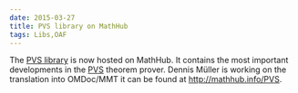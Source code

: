 ```yaml
---
date: 2015-03-27
title: PVS library on MathHub
tags: Libs,OAF
---
```

The [PVS library](http://mathhub.info/PVS/) is now hosted on MathHub. It contains the most important developments in the
[PVS](http://pvs.csl.sri.com/) theorem prover. Dennis Müller is working on the translation into OMDoc/MMT it can be found at http://mathhub.info/PVS.


